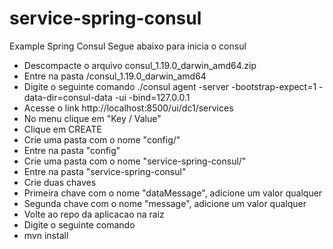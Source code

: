 # service-spring-consul
Example Spring Consul
Segue abaixo para inicia o consul
- Descompacte o arquivo consul_1.19.0_darwin_amd64.zip
- Entre na pasta /consul_1.19.0_darwin_amd64 
- Digite o seguinte comando ./consul agent -server -bootstrap-expect=1 -data-dir=consul-data -ui -bind=127.0.0.1
- Acesse o link http://localhost:8500/ui/dc1/services
- No menu clique em "Key / Value"
- Clique em CREATE
- Crie uma pasta com o nome "config/"
- Entre na pasta "config"
- Crie uma pasta com o nome "service-spring-consul/"
- Entre na pasta "service-spring-consul"
- Crie duas chaves 
- Primeira chave com o nome "dataMessage", adicione um valor qualquer
- Segunda chave com o nome "message", adicione um valor qualquer
- Volte ao repo da aplicacao na raiz
- Digite o seguinte comando
- mvn install